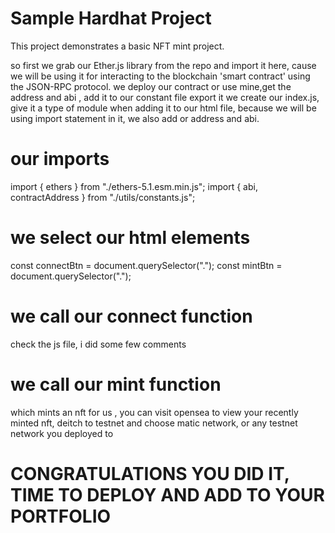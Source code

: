 # Sample Hardhat Project

This project demonstrates a basic NFT mint project.

so first we grab our Ether.js library from the repo and import it here, cause we will be using it for interacting to the blockchain 'smart contract' using the JSON-RPC protocol.
we deploy our contract or use mine,get the address and abi , add it to our constant file export it
we create our index.js, give it a type of module when adding it to our html file, because we will be using import statement in it, we also add or address and abi.

# our imports
import { ethers } from "./ethers-5.1.esm.min.js";
import { abi, contractAddress } from "./utils/constants.js";

# we select our html elements
const connectBtn = document.querySelector(".");
const mintBtn = document.querySelector(".");

# we call our connect function
check the js file, i did some few comments

# we call our mint function
which mints an nft for us , you can visit opensea to view your recently minted nft, deitch to testnet and choose matic network, or any testnet network you deployed to


# CONGRATULATIONS YOU DID IT, TIME TO DEPLOY AND ADD TO YOUR PORTFOLIO

